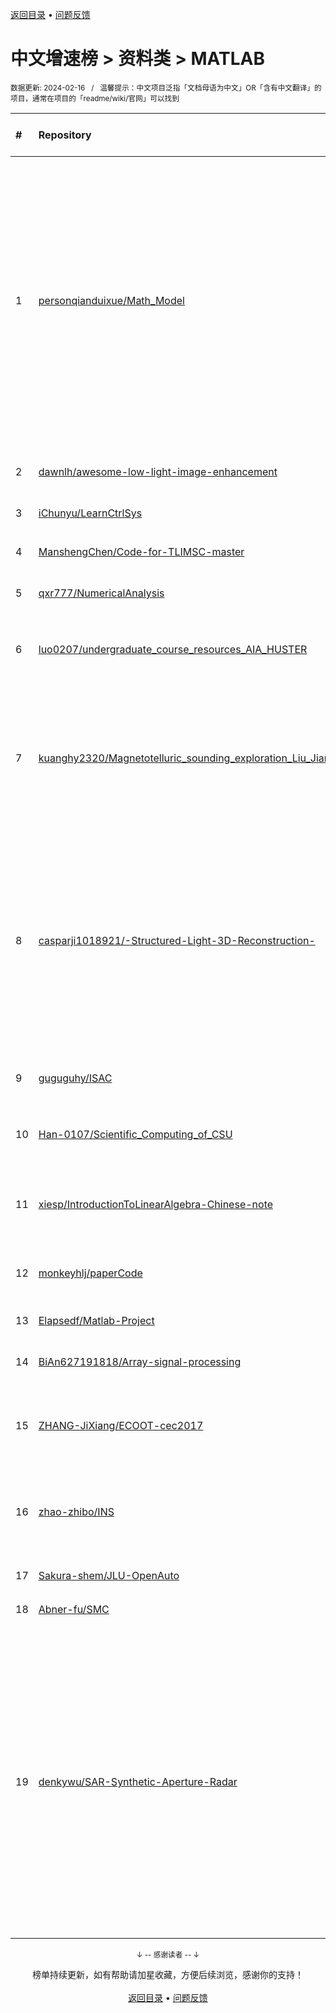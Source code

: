 <a href="https://gitee.com/GrowingGit/GitHub-Chinese-Top-Charts#github中文排行榜">返回目录</a> • <a href="/content/docs/feedback.md">问题反馈</a>

# 中文增速榜 > 资料类 > MATLAB
<sub>数据更新: 2024-02-16&nbsp;&nbsp;&nbsp;/&nbsp;&nbsp;&nbsp;温馨提示：中文项目泛指「文档母语为中文」OR「含有中文翻译」的项目，通常在项目的「readme/wiki/官网」可以找到</sub>

|#|Repository|Description|Stars|Average daily growth|Updated|
|:-|:-|:-|:-|:-|:-|
|1|[personqianduixue/Math_Model](https://github.com/personqianduixue/Math_Model)|数学建模、美赛、美国大学生数学建模竞赛、全国大学生数学建模竞赛、华为杯研究生数学建模、国赛LaTeX模板、美赛LaTeX模板、mathorcup、电工杯、华中赛、APMCM、深圳杯、中青杯、华东杯、数维杯、东三省数学建模、认证杯、数学建模书籍、常用matlab算法、国赛评阅要点、软件模型算法汇总、智能算法、优化算法、现代的算法|2557|3|2023-12-01|
|2|[dawnlh/awesome-low-light-image-enhancement](https://github.com/dawnlh/awesome-low-light-image-enhancement)|This is a resouce list for low light image enhancement|1126|1|2024-01-15|
|3|[iChunyu/LearnCtrlSys](https://github.com/iChunyu/LearnCtrlSys)|控制理论学习记录|13|0|2023-10-09|
|4|[ManshengChen/Code-for-TLIMSC-master](https://github.com/ManshengChen/Code-for-TLIMSC-master)|张量学习诱导的多视图谱聚类, 计算机学报2023.|5|0|2023-09-10|
|5|[qxr777/NumericalAnalysis](https://github.com/qxr777/NumericalAnalysis)|计算机数值分析课程|82|0|2023-11-20|
|6|[luo0207/undergraduate_course_resources_AIA_HUSTER](https://github.com/luo0207/undergraduate_course_resources_AIA_HUSTER)|华中科技大学人工智能与自动化学院本科学习资料：课件、试卷、笔记、代码|21|0|2024-01-22|
|7|[kuanghy2320/Magnetotelluric_sounding_exploration_Liu_Jianxin_Code_reproduction](https://github.com/kuanghy2320/Magnetotelluric_sounding_exploration_Liu_Jianxin_Code_reproduction)|这是笔者本人对所阅读学习书籍的代码复现，书籍是中南大学柳建新教授的著作《大地电磁测深法勘探-资料解释处理、反演与解释》，如有不足，请多多指教！|3|0|2023-11-13|
|8|[casparji1018921/-Structured-Light-3D-Reconstruction-](https://github.com/casparji1018921/-Structured-Light-3D-Reconstruction-)|这个代码库存放了个人学习结构光三维重建的学习内容和代码，旨在分享和交流，帮助其他对该主题感兴趣的人。如有问题或建议，欢迎联系我！（This repository contains personal learning materials and code related to structured light 3D reconstruction, intended for sharing and c ...|9|0|2023-10-10|
|9|[guguguhy/ISAC](https://github.com/guguguhy/ISAC)|SEU SISE 毕业设计 ISAC通感一体化论文阅读与代码复现|4|0|2023-12-12|
|10|[Han-0107/Scientific_Computing_of_CSU](https://github.com/Han-0107/Scientific_Computing_of_CSU)|中南大学-科学计算与程序应用课程资料（包括作业、上机实践、课程设计）|4|0|2023-12-15|
|11|[xiesp/IntroductionToLinearAlgebra-Chinese-note](https://github.com/xiesp/IntroductionToLinearAlgebra-Chinese-note)|MIT  Gilbert Strang教授的线性导数导论笔记，包含全中文书本内容和视频笔记|60|0|2023-10-02|
|12|[monkeyhlj/paperCode](https://github.com/monkeyhlj/paperCode)|自己写的论文源码-ICEEMDAN-BiLSTM-ARIMA模型|7|0|2023-11-10|
|13|[Elapsedf/Matlab-Project](https://github.com/Elapsedf/Matlab-Project)|用matlab编写的相关算法合集|4|0|2023-10-19|
|14|[BiAn627191818/Array-signal-processing](https://github.com/BiAn627191818/Array-signal-processing)|张小飞阵列信号处理全书代码，基本跑通|5|0|2023-11-15|
|15|[ZHANG-JiXiang/ECOOT-cec2017](https://github.com/ZHANG-JiXiang/ECOOT-cec2017)|网络首发论文“增强型白骨顶鸡优化算法及其应用”的代码，您可以通过知网找到原文|5|0|2023-09-09|
|16|[zhao-zhibo/INS](https://github.com/zhao-zhibo/INS)|牛小骥的惯导机械编排算法，以严恭敏的PSINS为基础，坐标系为东北天，武汉大学的机械编排课程作业|7|0|2023-11-06|
|17|[Sakura-shem/JLU-OpenAuto](https://github.com/Sakura-shem/JLU-OpenAuto)|吉林大学通信自动化 生存资料|17|0|2023-09-27|
|18|[Abner-fu/SMC](https://github.com/Abner-fu/SMC)|滑模控制相关论文及仿真复现|5|0|2023-10-31|
|19|[denkywu/SAR-Synthetic-Aperture-Radar](https://github.com/denkywu/SAR-Synthetic-Aperture-Radar)|合成孔径雷达 相关。研究生期间学习 SAR/InSAR/PolSAR 相关的代码和总结，毕业后已经离开这个领域了。分享出来，仅此纪念。1）SAR: 成像算法，RD，CS，Radarsat-1数据成像处理。2）InSAR: 人造场景原始回波仿真、成像及干涉处理。包括平地场景和圆锥形场景。3）PolSAR: 极化定标算法，Whitt, PARC, Quegan, Ainsworth。详见 readme ...|578|0|2023-11-19|

<div align="center">
    <p><sub>↓ -- 感谢读者 -- ↓</sub></p>
    榜单持续更新，如有帮助请加星收藏，方便后续浏览，感谢你的支持！
</div>

<br/>

<div align="center"><a href="https://gitee.com/GrowingGit/GitHub-Chinese-Top-Charts#github中文排行榜">返回目录</a> • <a href="/content/docs/feedback.md">问题反馈</a></div>
